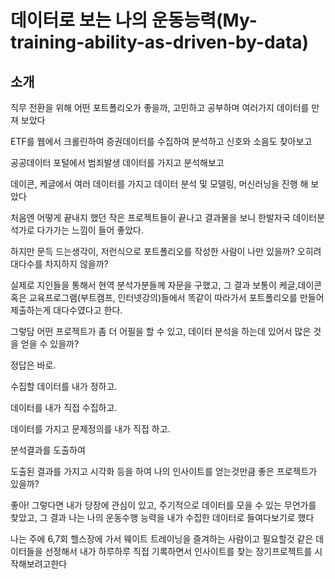 #  데이터로 보는 나의 운동능력(My-training-ability-as-driven-by-data)

## 소개

직무 전환을 위해 어떤 포트폴리오가 좋을까, 고민하고 공부하며 여러가지 데이터를 만져 보았다

ETF를 웹에서 크롤린하여 증권데이터를 수집하여 분석하고 신호와 소음도 찾아보고

공공데이터 포털에서 범죄발생 데이터를 가지고 분석해보고

데이콘, 케글에서 여러 데이터를 가지고 데이터 분석 및 모델링, 머신러닝을 진행 해 보았다

 

처음엔 어떻게 끝내지 했던 작은 프로젝트들이 끝나고 결과물을 보니 한발자국 데이터분석가로 다가가는 느낌이 들어 좋았다.

하지만 문득 드는생각이, 저런식으로 포트폴리오를 작성한 사람이 나만 있을까? 오히려 대다수를 차지하지 않을까?

실제로 지인들을 통해서 현역 분석가분들께 자문을 구했고, 그 결과 보통이 케글,데이콘 혹은 교육프로그램(부트캠프, 인터넷강의)들에서 똑같이 따라가서 포트폴리오를 만들어 제출하는게 대다수였다고 한다.

 

그렇담 어떤 프로젝트가 좀 더 어필을 할 수 있고, 데이터 분석을 하는데 있어서 많은 것을 얻을 수 있을까?

 

정답은 바로.

수집할 데이터를 내가 정하고.

데이터를 내가 직접 수집하고.

데이터를 가지고 문제정의를 내가 직접 하고.

분석결과를 도출하여

도출된 결과를 가지고 시각화 등을 하여 나의 인사이트를 얻는것만큼 좋은 프로젝트가 있을까?

 

좋아! 그렇다면 내가 당장에 관심이 있고, 주기적으로 데이터를 모을 수 있는 무언가를 찾았고, 그 결과 나는 나의 운동수행 능력을 내가 수집한 데이터로 들여다보기로 했다

 

나는 주에 6,7회 헬스장에 가서 웨이트 트레이닝을 즐겨하는 사람이고 필요할것 같은 데이터들을 선정해서 내가 하루하루 직접 기록하면서 인사이트를 찾는 장기프로젝트를 시작해보려고한다

 
